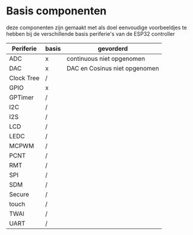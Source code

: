 # Basis componenten
deze componenten zijn gemaakt met als doel eenvoudige voorbeeldjes te hebben bij de verschillende basis periferie's van de ESP32 controller

| Periferie     | basis | gevorderd
|---------------|-------|--------------------
| ADC           | x     | continuous niet opgenomen
| DAC           | x     | DAC en Cosinus niet opgenomen
| Clock Tree    | /     |
| GPIO          | x     | 
| GPTimer       | /     |
| I2C           | /     |
| I2S           | /     |
| LCD           | /     |
| LEDC          | /     |
| MCPWM         | /     |
| PCNT          | /     |
| RMT           | /     |
| SPI           | /     |
| SDM           | /     |
| Secure        | /     |
| touch         | /     |
| TWAI          | /     |
| UART          | /     |
